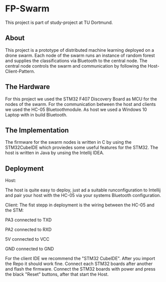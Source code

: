 ﻿# FP-Swarm
This project is part of study-project at TU Dortmund. 
## About
This project is a prototype of distributed machine learning deployed on a drone swarm.
Each node of the swarm runs an instance of random forest and supplies the classifications via Bluetooth to the central node.
The central node controls the swarm and communication by following the Host-Client-Pattern.

## The Hardware 
For this project we used the STM32 F407 Discovery Board as MCU for the nodes of the swarm.
For the communication between the host and clients we used the HC-05 Bluetoothmodule.
As host we used a Windows 10 Laptop with in build Bluetooth.

## The Implementation
The firmware for the swarm nodes is written in C by using the STM32CubeIDE which proviedes some useful features for the STM32.
The host is written in Java by unsing the Intellij IDEA.

## Deployment
Host:

The host is quite easy to deploy, just ad a suitable runconfiguration to Intellij and pair your host with the HC-05 via your systems Bluetooth configuration.

Client:
The fist stepp in deployment is the wiring between the HC-05 and the STM:

PA3 connected to TXD

PA2 connected to RXD

5V connected to VCC

GND connected to GND

For the client IDE we recommend the "STM32 CubeIDE". After you import the Repo it should work fine. Connect each STM32 boards after another and flash the firmware. Connect the STM32 boards with power and press the black "Reset" buttons, after that start the Host.  


